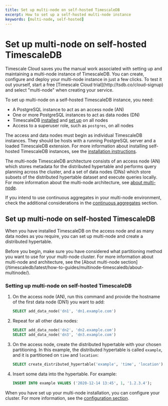```yaml
---
title: Set up multi-node on self-hosted TimescaleDB
excerpt: How to set up a self-hosted multi-node instance
keywords: [multi-node, self-hosted]
---
```


# Set up multi-node on self-hosted TimescaleDB
<highlight type="cloud" header="Create multi-node databases in seconds with Timescale Cloud">
Timescale Cloud saves you the manual work associated with setting up and maintaining 
a multi-node instance of TimescaleDB. You can create, configure and deploy your 
multi-node instance in just a few clicks. To test it out yourself, start a free 
[Timescale Cloud trial](http://tsdb.co/cloud-signup) and select "multi-node" when creating your service.
</highlight>

To set up multi-node on a self-hosted TimescaleDB instance, you need:
*   A PostgreSQL instance to act as an access node (AN)
*   One or more PostgreSQL instances to act as data nodes (DN)
*   TimescaleDB [installed][install] and [set up][setup] on all nodes
*   Access to a superuser role, such as `postgres`, on all nodes

The access and data nodes must begin as individual TimescaleDB instances.
They should be hosts with a running PostgreSQL server and a loaded TimescaleDB
extension. For more information about installing self-hosted TimescaleDB
instances, see the [installation instructions][install].

The multi-node TimescaleDB architecture consists of an access node (AN) which
stores metadata for the distributed hypertable and performs query planning
across the cluster, and a set of data nodes (DNs) which store subsets of the
distributed hypertable dataset and execute queries locally. For more information
about the multi-node architecture, see [about multi-node][about-multi-node].

If you intend to use continuous aggregates in your multi-node environment, check
the additional considerations in the [continuous aggregates][caggs] section.

## Set up multi-node on self-hosted TimescaleDB
When you have installed TimescaleDB on the access node and as many data nodes as
you require, you can set up multi-node and create a distributed hypertable.

<highlight type="note">
Before you begin, make sure you have considered what partitioning method you
want to use for your multi-node cluster. For more information about multi-node
and architecture, see the
[About multi-node section](/timescaledb/latest/how-to-guides/multinode-timescaledb/about-multinode/).
</highlight>

<procedure>

### Setting up multi-node on self-hosted TimescaleDB
1.  On the access node (AN), run this command and provide the hostname of the
    first data node (DN1) you want to add:
    ```sql
    SELECT add_data_node('dn1', 'dn1.example.com')
    ```
1.  Repeat for all other data nodes:
    ```sql
    SELECT add_data_node('dn2', 'dn2.example.com')
    SELECT add_data_node('dn3', 'dn3.example.com')
    ```
1.  On the access node, create the distributed hypertable with your chosen
    partitioning. In this example, the distributed hypertable is called
    `example`, and it is partitioned on `time` and `location`:
    ```sql
    SELECT create_distributed_hypertable('example', 'time', 'location');
    ```
1.  Insert some data into the hypertable. For example:
    ```sql
    INSERT INTO example VALUES ('2020-12-14 13:45', 1, '1.2.3.4');
    ```

</procedure>

When you have set up your multi-node installation, you can configure your
cluster. For more information, see the [configuration section][configuration].

[about-multi-node]: /timescaledb/:currentVersion:/how-to-guides/multinode-timescaledb/about-multinode/
[caggs]: /timescaledb/:currentVersion:/how-to-guides/continuous-aggregates/about-continuous-aggregates/#using-continuous-aggregates-in-a-multi-node-environment
[configuration]: /timescaledb/:currentVersion:/how-to-guides/multinode-timescaledb/multinode-config/
[install]: /install/latest/
[setup]: /install/latest/
